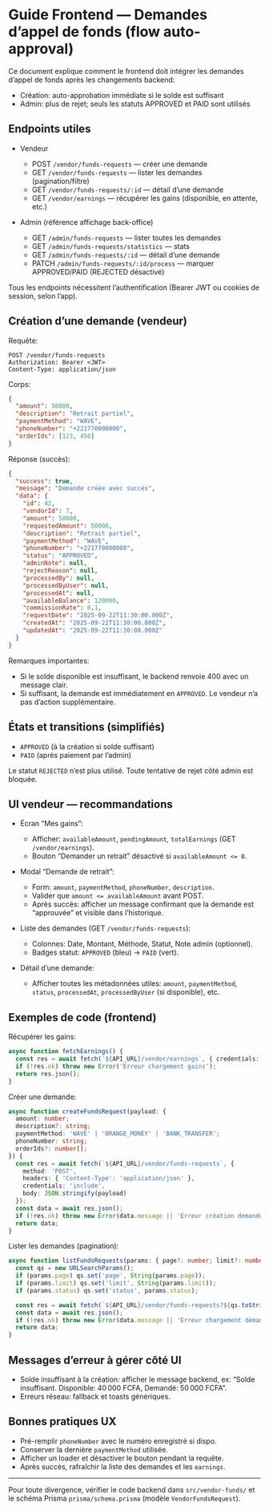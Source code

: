 # Guide Frontend — Demandes d’appel de fonds (flow auto-approval)

Ce document explique comment le frontend doit intégrer les demandes d’appel de fonds après les changements backend:
- Création: auto-approbation immédiate si le solde est suffisant
- Admin: plus de rejet; seuls les statuts APPROVED et PAID sont utilisés

## Endpoints utiles

- Vendeur
  - POST `/vendor/funds-requests` — créer une demande
  - GET `/vendor/funds-requests` — lister les demandes (pagination/filtre)
  - GET `/vendor/funds-requests/:id` — détail d’une demande
  - GET `/vendor/earnings` — récupérer les gains (disponible, en attente, etc.)

- Admin (référence affichage back-office)
  - GET `/admin/funds-requests` — lister toutes les demandes
  - GET `/admin/funds-requests/statistics` — stats
  - GET `/admin/funds-requests/:id` — détail d’une demande
  - PATCH `/admin/funds-requests/:id/process` — marquer APPROVED/PAID (REJECTED désactivé)

Tous les endpoints nécessitent l’authentification (Bearer JWT ou cookies de session, selon l’app).

## Création d’une demande (vendeur)

Requête:
```http
POST /vendor/funds-requests
Authorization: Bearer <JWT>
Content-Type: application/json
```

Corps:
```json
{
  "amount": 50000,
  "description": "Retrait partiel",
  "paymentMethod": "WAVE",
  "phoneNumber": "+221770000000",
  "orderIds": [123, 456]
}
```

Réponse (succès):
```json
{
  "success": true,
  "message": "Demande créée avec succès",
  "data": {
    "id": 42,
    "vendorId": 7,
    "amount": 50000,
    "requestedAmount": 50000,
    "description": "Retrait partiel",
    "paymentMethod": "WAVE",
    "phoneNumber": "+221770000000",
    "status": "APPROVED",
    "adminNote": null,
    "rejectReason": null,
    "processedBy": null,
    "processedByUser": null,
    "processedAt": null,
    "availableBalance": 120000,
    "commissionRate": 0.1,
    "requestDate": "2025-09-22T11:30:00.000Z",
    "createdAt": "2025-09-22T11:30:00.000Z",
    "updatedAt": "2025-09-22T11:30:00.000Z"
  }
}
```

Remarques importantes:
- Si le solde disponible est insuffisant, le backend renvoie 400 avec un message clair.
- Si suffisant, la demande est immédiatement en `APPROVED`. Le vendeur n’a pas d’action supplémentaire.

## États et transitions (simplifiés)

- `APPROVED` (à la création si solde suffisant)
- `PAID` (après paiement par l’admin)

Le statut `REJECTED` n’est plus utilisé. Toute tentative de rejet côté admin est bloquée.

## UI vendeur — recommandations

- Écran “Mes gains”:
  - Afficher: `availableAmount`, `pendingAmount`, `totalEarnings` (GET `/vendor/earnings`).
  - Bouton “Demander un retrait” désactivé si `availableAmount <= 0`.

- Modal “Demande de retrait”:
  - Form: `amount`, `paymentMethod`, `phoneNumber`, `description`.
  - Valider que `amount <= availableAmount` avant POST.
  - Après succès: afficher un message confirmant que la demande est “approuvée” et visible dans l’historique.

- Liste des demandes (GET `/vendor/funds-requests`):
  - Colonnes: Date, Montant, Méthode, Statut, Note admin (optionnel).
  - Badges statut: `APPROVED` (bleu) → `PAID` (vert).

- Détail d’une demande:
  - Afficher toutes les métadonnées utiles: `amount`, `paymentMethod`, `status`, `processedAt`, `processedByUser` (si disponible), etc.

## Exemples de code (frontend)

Récupérer les gains:
```ts
async function fetchEarnings() {
  const res = await fetch(`${API_URL}/vendor/earnings`, { credentials: 'include' });
  if (!res.ok) throw new Error('Erreur chargement gains');
  return res.json();
}
```

Créer une demande:
```ts
async function createFundsRequest(payload: {
  amount: number;
  description?: string;
  paymentMethod: 'WAVE' | 'ORANGE_MONEY' | 'BANK_TRANSFER';
  phoneNumber: string;
  orderIds?: number[];
}) {
  const res = await fetch(`${API_URL}/vendor/funds-requests`, {
    method: 'POST',
    headers: { 'Content-Type': 'application/json' },
    credentials: 'include',
    body: JSON.stringify(payload)
  });
  const data = await res.json();
  if (!res.ok) throw new Error(data.message || 'Erreur création demande');
  return data;
}
```

Lister les demandes (pagination):
```ts
async function listFundsRequests(params: { page?: number; limit?: number; status?: 'APPROVED' | 'PAID' }) {
  const qs = new URLSearchParams();
  if (params.page) qs.set('page', String(params.page));
  if (params.limit) qs.set('limit', String(params.limit));
  if (params.status) qs.set('status', params.status);

  const res = await fetch(`${API_URL}/vendor/funds-requests?${qs.toString()}`, { credentials: 'include' });
  const data = await res.json();
  if (!res.ok) throw new Error(data.message || 'Erreur chargement demandes');
  return data;
}
```

## Messages d’erreur à gérer côté UI

- Solde insuffisant à la création: afficher le message backend, ex: “Solde insuffisant. Disponible: 40 000 FCFA, Demandé: 50 000 FCFA”.
- Erreurs réseau: fallback et toasts génériques.

## Bonnes pratiques UX

- Pré-remplir `phoneNumber` avec le numéro enregistré si dispo.
- Conserver la dernière `paymentMethod` utilisée.
- Afficher un loader et désactiver le bouton pendant la requête.
- Après succès, rafraîchir la liste des demandes et les `earnings`.

---

Pour toute divergence, vérifier le code backend dans `src/vendor-funds/` et le schéma Prisma `prisma/schema.prisma` (modèle `VendorFundsRequest`).
















